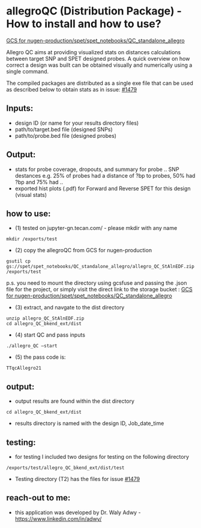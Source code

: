 # allegroQC (Distribution Package) -  How to install and how to use?
[GCS for nugen-production/spet/spet_notebooks/QC_standalone_allegro](https://console.cloud.google.com/storage/browser/spet/spet_notebooks/QC_standalone_allegro?pageState=(%22StorageObjectListTable%22:(%22f%22:%22%255B%255D%22))&project=nugen-production&prefix=&forceOnObjectsSortingFiltering=false)


Allegro QC aims at providing visualized stats on distances calculations between target SNP and SPET designed probes. A quick overview on how correct a design was built can be obtained visually and numerically using a single command.

The compiled packages are distributed as a single exe file that can be used as described below to obtain stats as in issue: [#1479](https://github.com/tecangenomics/project-tracking/issues/1479)


## Inputs: 
-   design ID (or name for your results directory files)
-   path/to/target.bed file (designed SNPs)
-   path/to/probe.bed file (designed probes)

## Output: 
-   stats for probe coverage, dropouts, and summary for probe .. SNP destances e.g. 25% of probes had a distance of ?bp to probes, 50% had ?bp and 75% had ..  
-   exported hist plots (.pdf) for Forward and Reverse SPET for this design (visual stats)

## how to use: 

-   (1) tested on jupyter-gn.tecan.com/ - please mkdir with any name

```
mkdir /exports/test
```

-   (2) copy the allegroQC from GCS for nugen-production

```
gsutil cp gs://spet/spet_notebooks/QC_standalone_allegro/allegro_QC_StAlnEDF.zip /exports/test
```

p.s. you need to mount the directory using gcsfuse and passing the .json file for the project, or simply visit the direct link to the storage bucket : 
[GCS for nugen-production/spet/spet_notebooks/QC_standalone_allegro](https://console.cloud.google.com/storage/browser/spet/spet_notebooks/QC_standalone_allegro?pageState=(%22StorageObjectListTable%22:(%22f%22:%22%255B%255D%22))&project=nugen-production&prefix=&forceOnObjectsSortingFiltering=false)

-   (3) extract, and navgate to the dist directory 

```
unzip allegro_QC_StAlnEDF.zip
cd allegro_QC_bkend_ext/dist
```

-   (4) start QC and pass inputs

```
./allegro_QC –start
```

-   (5) the pass code is: 

```
TTqcAllegro21
```

## output:

-   output results are found within the dist directory 

```
cd allegro_QC_bkend_ext/dist
```

- results directory is named with the design ID, Job_date_time


## testing:

-   for testing I included two designs for testing on the following directory

```
/exports/test/allegro_QC_bkend_ext/dist/test
```

- Testing directory (T2) has the files for issue [#1479](https://github.com/tecangenomics/project-tracking/issues/1479)


## reach-out to me:

-   this application was developed by Dr. Waly Adwy - https://www.linkedin.com/in/adwy/

